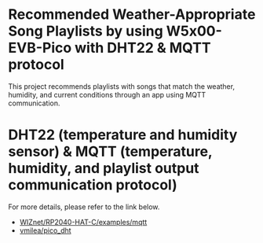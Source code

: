 # Recommended Weather-Appropriate Song Playlists by using W5x00-EVB-Pico with DHT22 & MQTT protocol
This project recommends playlists with songs that match the weather, humidity, and current conditions through an app using MQTT communication.
# DHT22 (temperature and humidity sensor) & MQTT (temperature, humidity, and playlist output communication protocol)
For more details, please refer to the link below.
* [WIZnet/RP2040-HAT-C/examples/mqtt](https://github.com/Wiznet/RP2040-HAT-C/tree/main/examples/mqtt)
* [vmilea/pico_dht](https://github.com/vmilea/pico_dht)
